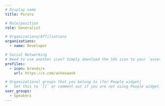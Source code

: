 ```yaml
---
# Display name
title: Pororo

# Role/position
role: Generalist

# Organizations/Affiliations
organizations:
  - name: Developer

# Social Networking
# Need to use another icon? Simply download the SVG icon to your `assets/media/icons/` folder.
profiles:
  - icon: brands/x
    url: https://x.com/asheswook

# Organizational groups that you belong to (for People widget)
#   Set this to `[]` or comment out if you are not using People widget.
user_groups:
  - Speakers
---
```

